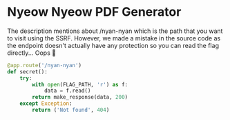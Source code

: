 # Nyeow Nyeow PDF Generator

The description mentions about /nyan-nyan which is the path that you want to visit using the SSRF.
However, we made a mistake in the source code as the endpoint doesn't actually have any protection so you can read the flag directly... Oops 😬

```py
@app.route('/nyan-nyan')
def secret():
    try:
        with open(FLAG_PATH, 'r') as f:
            data = f.read()
        return make_response(data, 200)
    except Exception:
        return ('Not found', 404)
```